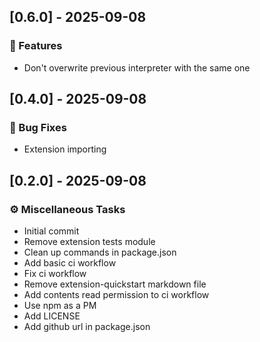 ## [0.6.0] - 2025-09-08

### 🚀 Features

- Don't overwrite previous interpreter with the same one

## [0.4.0] - 2025-09-08

### 🐛 Bug Fixes

- Extension importing

## [0.2.0] - 2025-09-08

### ⚙️ Miscellaneous Tasks

- Initial commit
- Remove extension tests module
- Clean up commands in package.json
- Add basic ci workflow
- Fix ci workflow
- Remove extension-quickstart markdown file
- Add contents read permission to ci workflow
- Use npm as a PM
- Add LICENSE
- Add github url in package.json
